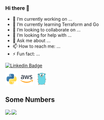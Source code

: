 ### Hi there 👋

- 🔭 I’m currently working on ...
- 🌱 I’m currently learning Terraform and Go
- 👯 I’m looking to collaborate on ...
- 🤔 I’m looking for help with ...
- 💬 Ask me about ...
- 📫 How to reach me: ...
- ⚡ Fun fact: ...

[![Linkedin Badge](https://img.shields.io/badge/-Linkedin-blue?style=flat&logo=Linkedin&logoColor=white)](https://www.linkedin.com/in/chrisfwilliams)



<img src="https://github.com/devicons/devicon/blob/master/icons/python/python-original.svg" title="Python" alt="Python" width="40" height="40"/>&nbsp;
<img src="https://github.com/devicons/devicon/blob/master/icons/amazonwebservices/amazonwebservices-original-wordmark.svg" title="AWS" alt="AWS" width="40" height="40"/>&nbsp;
<img src="https://github.com/devicons/devicon/blob/master/icons/go/go-original.svg" title="Go" alt="Go" width="40" height="40"/>&nbsp;

<!--
**mistwire/mistwire** is a ✨ _special_ ✨ repository because its `README.md` (this file) appears on your GitHub profile.

Here are some ideas to get you started:


-->

## Some Numbers
<a href="https://github.com/mistwire/mistwire">
<img align="center" src="https://github-readme-stats.vercel.app/api?username=mistwire&show_icons=true&theme=cobalt" />
</a>
<a href="https://github.com/mistwire/mistwire">
<img align="center" src="https://github-readme-stats.vercel.app/api/top-langs/?username=mistwire&show_icons=true&theme=cobalt&hide=javascript,css" />
</a>
